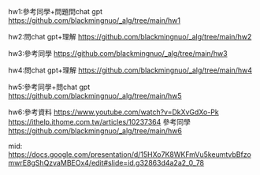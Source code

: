 hw1:參考同學+問題問chat gpt
    https://github.com/blackmingnuo/_alg/tree/main/hw1  

hw2:問chat gpt+理解
    https://github.com/blackmingnuo/_alg/tree/main/hw2

hw3:參考同學
    https://github.com/blackmingnuo/_alg/tree/main/hw3

hw4:問chat gpt+理解
    https://github.com/blackmingnuo/_alg/tree/main/hw4

hw5:參考同學+問chat gpt
    https://github.com/blackmingnuo/_alg/tree/main/hw5

hw6:參考資料 https://www.youtube.com/watch?v=DkXvGdXo-Pk
            https://ithelp.ithome.com.tw/articles/10237364
    參考同學
    https://github.com/blackmingnuo/_alg/tree/main/hw6

mid:
    https://docs.google.com/presentation/d/15HXo7K8WKFmVu5keumtvbBfzomwrE8gShQzvaMBEOx4/edit#slide=id.g32863d4a2a2_0_78